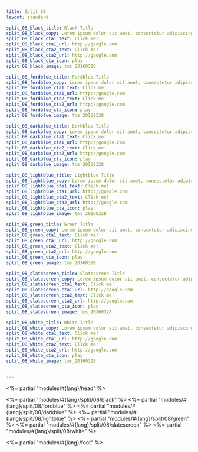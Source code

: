 ```yaml
---
title: Split 08
layout: standard

split_08_black_title: Black Title
split_08_black_copy: Lorem ipsum dolor sit amet, consectetur adipiscing elit, sed do eiusmod tempor incididunt ut labore et dolore magna aliqua. 
split_08_black_cta1_text: Click me!
split_08_black_cta1_url: http://google.com
split_08_black_cta2_text: Click me!
split_08_black_cta2_url: http://google.com
split_08_black_cta_icon: play
split_08_black_image: tms_20160328

split_08_fordblue_title: Fordblue Title
split_08_fordblue_copy: Lorem ipsum dolor sit amet, consectetur adipiscing elit, sed do eiusmod tempor incididunt ut labore et dolore magna aliqua. 
split_08_fordblue_cta1_text: Click me!
split_08_fordblue_cta1_url: http://google.com
split_08_fordblue_cta2_text: Click me!
split_08_fordblue_cta2_url: http://google.com
split_08_fordblue_cta_icon: play
split_08_fordblue_image: tms_20160328

split_08_darkblue_title: Darkblue Title
split_08_darkblue_copy: Lorem ipsum dolor sit amet, consectetur adipiscing elit, sed do eiusmod tempor incididunt ut labore et dolore magna aliqua. 
split_08_darkblue_cta1_text: Click me!
split_08_darkblue_cta1_url: http://google.com
split_08_darkblue_cta2_text: Click me!
split_08_darkblue_cta2_url: http://google.com
split_08_darkblue_cta_icon: play
split_08_darkblue_image: tms_20160328

split_08_lightblue_title: Lightblue Title
split_08_lightblue_copy: Lorem ipsum dolor sit amet, consectetur adipiscing elit, sed do eiusmod tempor incididunt ut labore et dolore magna aliqua. 
split_08_lightblue_cta1_text: Click me!
split_08_lightblue_cta1_url: http://google.com
split_08_lightblue_cta2_text: Click me!
split_08_lightblue_cta2_url: http://google.com
split_08_lightblue_cta_icon: play
split_08_lightblue_image: tms_20160328

split_08_green_title: Green Title
split_08_green_copy: Lorem ipsum dolor sit amet, consectetur adipiscing elit, sed do eiusmod tempor incididunt ut labore et dolore magna aliqua. 
split_08_green_cta1_text: Click me!
split_08_green_cta1_url: http://google.com
split_08_green_cta2_text: Click me!
split_08_green_cta2_url: http://google.com
split_08_green_cta_icon: play
split_08_green_image: tms_20160328

split_08_slatescreen_title: Slatescreen Title
split_08_slatescreen_copy: Lorem ipsum dolor sit amet, consectetur adipiscing elit, sed do eiusmod tempor incididunt ut labore et dolore magna aliqua. 
split_08_slatescreen_cta1_text: Click me!
split_08_slatescreen_cta1_url: http://google.com
split_08_slatescreen_cta2_text: Click me!
split_08_slatescreen_cta2_url: http://google.com
split_08_slatescreen_cta_icon: play
split_08_slatescreen_image: tms_20160328

split_08_white_title: White Title
split_08_white_copy: Lorem ipsum dolor sit amet, consectetur adipiscing elit, sed do eiusmod tempor incididunt ut labore et dolore magna aliqua. 
split_08_white_cta1_text: Click me!
split_08_white_cta1_url: http://google.com
split_08_white_cta2_text: Click me!
split_08_white_cta2_url: http://google.com
split_08_white_cta_icon: play
split_08_white_image: tms_20160328


---
```


<%= partial "modules/#{lang}/head" %>

<%= partial "modules/#{lang}/split/08/black" %>
<%= partial "modules/#{lang}/split/08/fordblue" %>
<%= partial "modules/#{lang}/split/08/darkblue" %>
<%= partial "modules/#{lang}/split/08/lightblue" %>
<%= partial "modules/#{lang}/split/08/green" %>
<%= partial "modules/#{lang}/split/08/slatescreen" %>
<%= partial "modules/#{lang}/split/08/white" %>

<%= partial "modules/#{lang}/foot" %>